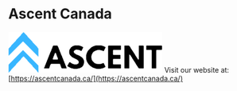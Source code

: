 # Ascent Canada
![Ascent Logo](img/ascent-logo-black.png)
Visit our website at: [https://ascentcanada.ca/](https://ascentcanada.ca/)

